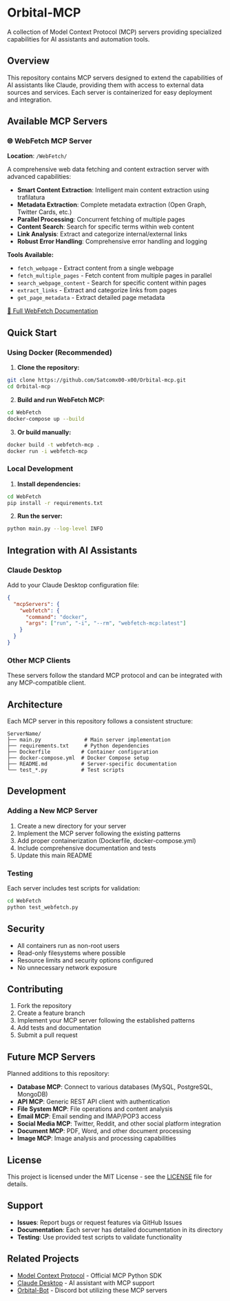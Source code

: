 # Orbital-MCP

A collection of Model Context Protocol (MCP) servers providing specialized capabilities for AI assistants and automation tools.

## Overview

This repository contains MCP servers designed to extend the capabilities of AI assistants like Claude, providing them with access to external data sources and services. Each server is containerized for easy deployment and integration.

## Available MCP Servers

### 🌐 WebFetch MCP Server

**Location**: `/WebFetch/`

A comprehensive web data fetching and content extraction server with advanced capabilities:

- **Smart Content Extraction**: Intelligent main content extraction using trafilatura
- **Metadata Extraction**: Complete metadata extraction (Open Graph, Twitter Cards, etc.)
- **Parallel Processing**: Concurrent fetching of multiple pages
- **Content Search**: Search for specific terms within web content
- **Link Analysis**: Extract and categorize internal/external links
- **Robust Error Handling**: Comprehensive error handling and logging

**Tools Available:**
- `fetch_webpage` - Extract content from a single webpage
- `fetch_multiple_pages` - Fetch content from multiple pages in parallel
- `search_webpage_content` - Search for specific content within pages
- `extract_links` - Extract and categorize links from pages
- `get_page_metadata` - Extract detailed page metadata

[📖 Full WebFetch Documentation](WebFetch/README.md)

## Quick Start

### Using Docker (Recommended)

1. **Clone the repository:**
```bash
git clone https://github.com/Satcomx00-x00/Orbital-mcp.git
cd Orbital-mcp
```

2. **Build and run WebFetch MCP:**
```bash
cd WebFetch
docker-compose up --build
```

3. **Or build manually:**
```bash
docker build -t webfetch-mcp .
docker run -i webfetch-mcp
```

### Local Development

1. **Install dependencies:**
```bash
cd WebFetch
pip install -r requirements.txt
```

2. **Run the server:**
```bash
python main.py --log-level INFO
```

## Integration with AI Assistants

### Claude Desktop

Add to your Claude Desktop configuration file:

```json
{
  "mcpServers": {
    "webfetch": {
      "command": "docker",
      "args": ["run", "-i", "--rm", "webfetch-mcp:latest"]
    }
  }
}
```

### Other MCP Clients

These servers follow the standard MCP protocol and can be integrated with any MCP-compatible client.

## Architecture

Each MCP server in this repository follows a consistent structure:

```
ServerName/
├── main.py              # Main server implementation
├── requirements.txt     # Python dependencies
├── Dockerfile          # Container configuration
├── docker-compose.yml  # Docker Compose setup
├── README.md           # Server-specific documentation
└── test_*.py           # Test scripts
```

## Development

### Adding a New MCP Server

1. Create a new directory for your server
2. Implement the MCP server following the existing patterns
3. Add proper containerization (Dockerfile, docker-compose.yml)
4. Include comprehensive documentation and tests
5. Update this main README

### Testing

Each server includes test scripts for validation:

```bash
cd WebFetch
python test_webfetch.py
```

## Security

- All containers run as non-root users
- Read-only filesystems where possible
- Resource limits and security options configured
- No unnecessary network exposure

## Contributing

1. Fork the repository
2. Create a feature branch
3. Implement your MCP server following the established patterns
4. Add tests and documentation
5. Submit a pull request

## Future MCP Servers

Planned additions to this repository:

- **Database MCP**: Connect to various databases (MySQL, PostgreSQL, MongoDB)
- **API MCP**: Generic REST API client with authentication
- **File System MCP**: File operations and content analysis
- **Email MCP**: Email sending and IMAP/POP3 access
- **Social Media MCP**: Twitter, Reddit, and other social platform integration
- **Document MCP**: PDF, Word, and other document processing
- **Image MCP**: Image analysis and processing capabilities

## License

This project is licensed under the MIT License - see the [LICENSE](LICENSE) file for details.

## Support

- **Issues**: Report bugs or request features via GitHub Issues
- **Documentation**: Each server has detailed documentation in its directory
- **Testing**: Use provided test scripts to validate functionality

## Related Projects

- [Model Context Protocol](https://github.com/modelcontextprotocol/python-sdk) - Official MCP Python SDK
- [Claude Desktop](https://claude.ai/desktop) - AI assistant with MCP support
- [Orbital-Bot](https://github.com/Satcomx00-x00/Orbital-Bot) - Discord bot utilizing these MCP servers
